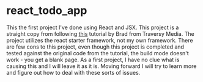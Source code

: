 # react_todo_app

This the first project I've done using React and JSX. This project is a straight copy from following [this](https://www.youtube.com/watch?v=sBws8MSXN7A) tutorial by Brad from Traversy Media. The project utilizes the react starter framework, not my own framework. There are few cons to this project, even though this project is completed and tested against the original code from the tutorial, the build mode doesn't work - you get a blank page. As a first project, I have no clue what is causing this and I will leave it as it is. Moving forward I will try to learn more and figure out how to deal with these sorts of issues.